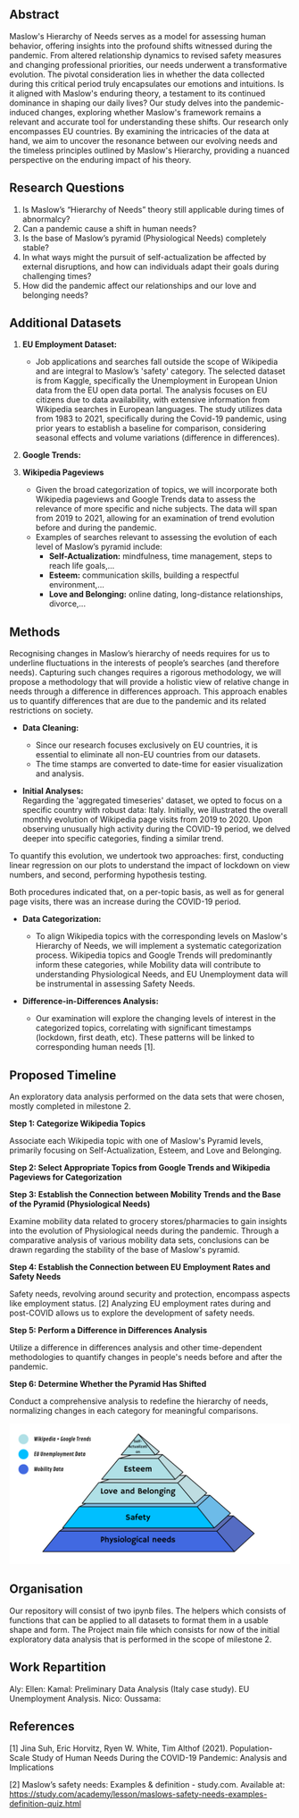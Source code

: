 ## Abstract

Maslow's Hierarchy of Needs serves as a model for assessing human behavior, offering insights into the profound shifts witnessed during the pandemic. From altered relationship dynamics to revised safety measures and changing professional priorities, our needs underwent a transformative evolution. The pivotal consideration lies in whether the data collected during this critical period truly encapsulates our emotions and intuitions. Is it aligned with Maslow's enduring theory, a testament to its continued dominance in shaping our daily lives? Our study delves into the pandemic-induced changes, exploring whether Maslow's framework remains a relevant and accurate tool for understanding these shifts. Our research only encompasses EU countries. By examining the intricacies of the data at hand, we aim to uncover the resonance between our evolving needs and the timeless principles outlined by Maslow's Hierarchy, providing a nuanced perspective on the enduring impact of his theory. 

## Research Questions

1. Is Maslow’s “Hierarchy of Needs” theory still applicable during times of abnormalcy?
2. Can a pandemic cause a shift in human needs?
3. Is the base of Maslow’s pyramid (Physiological Needs) completely stable?
4. In what ways might the pursuit of self-actualization be affected by external disruptions, and how can individuals adapt their goals during challenging times?
5. How did the pandemic affect our relationships and our love and belonging needs?

## Additional Datasets

1. **EU Employment Dataset:**
   - Job applications and searches fall outside the scope of Wikipedia and are integral to Maslow’s 'safety' category. The selected dataset is from Kaggle, specifically the Unemployment in European Union data from the EU open data portal. The analysis focuses on EU citizens due to data availability, with extensive information from Wikipedia searches in European languages. The study utilizes data from 1983 to 2021, specifically during the Covid-19 pandemic, using prior years to establish a baseline for comparison, considering seasonal effects and volume variations (difference in differences).

2. **Google Trends:** 
3. **Wikipedia Pageviews**
   - Given the broad categorization of topics, we will incorporate both Wikipedia pageviews and Google Trends data to assess the relevance of more specific and niche subjects. The data will span from 2019 to 2021, allowing for an examination of trend evolution before and during the pandemic.
   - Examples of searches relevant to assessing the evolution of each level of Maslow’s pyramid include:
      - **Self-Actualization:** mindfulness, time management, steps to reach life goals,...
      - **Esteem:** communication skills, building a respectful environment,...
      - **Love and Belonging:** online dating, long-distance relationships, divorce,...

## Methods

<p> Recognising changes in Maslow’s hierarchy of needs requires for us to underline fluctuations in the interests of people’s searches (and therefore needs). Capturing such changes requires a rigorous methodology, we will propose a methodology that will provide a holistic view of relative change in needs through a difference in differences approach. This approach enables us to quantify differences that are due to the pandemic and its related restrictions on society. </p>


- **Data Cleaning:**
   - Since our research focuses exclusively on EU countries, it is essential to eliminate all non-EU countries from our datasets.
   - The time stamps are converted to date-time for easier visualization and analysis.
   
- **Initial Analyses:**<br>
Regarding the 'aggregated timeseries' dataset, we opted to focus on a specific country with robust data: Italy. Initially, we illustrated the overall monthly evolution of Wikipedia page visits from 2019 to 2020. Upon observing unusually high activity during the COVID-19 period, we delved deeper into specific categories, finding a similar trend.

To quantify this evolution, we undertook two approaches: first, conducting linear regression on our plots to understand the impact of lockdown on view numbers, and second, performing hypothesis testing.

Both procedures indicated that, on a per-topic basis, as well as for general page visits, there was an increase during the COVID-19 period.

- **Data Categorization:**
   - To align Wikipedia topics with the corresponding levels on Maslow's Hierarchy of Needs, we will implement a systematic categorization process. Wikipedia topics and Google Trends will predominantly inform these categories, while Mobility data will contribute to understanding Physiological Needs, and EU Unemployment data will be instrumental in assessing Safety Needs.

- **Difference-in-Differences Analysis:**
   - Our examination will explore the changing levels of interest in the categorized topics, correlating with significant timestamps (lockdown, first death, etc). These patterns will be linked to corresponding human needs [1].
   
## Proposed Timeline

An exploratory data analysis performed on the data sets that were chosen, mostly completed in milestone 2.

**Step 1: Categorize Wikipedia Topics**

Associate each Wikipedia topic with one of Maslow's Pyramid levels, primarily focusing on Self-Actualization, Esteem, and Love and Belonging.

**Step 2: Select Appropriate Topics from Google Trends and Wikipedia Pageviews for Categorization**

**Step 3: Establish the Connection between Mobility Trends and the Base of the Pyramid (Physiological Needs)**

Examine mobility data related to grocery stores/pharmacies to gain insights into the evolution of Physiological needs during the pandemic. Through a comparative analysis of various mobility data sets, conclusions can be drawn regarding the stability of the base of Maslow's pyramid.

**Step 4: Establish the Connection between EU Employment Rates and Safety Needs**

Safety needs, revolving around security and protection, encompass aspects like employment status. [2] Analyzing EU employment rates during and post-COVID allows us to explore the development of safety needs.

**Step 5: Perform a Difference in Differences Analysis**

Utilize a difference in differences analysis and other time-dependent methodologies to quantify changes in people's needs before and after the pandemic.

**Step 6: Determine Whether the Pyramid Has Shifted**

Conduct a comprehensive analysis to redefine the hierarchy of needs, normalizing changes in each category for meaningful comparisons.


![Cat](pyramid-data.png)

## Organisation
Our repository will consist of two ipynb files. The helpers which consists of functions that can be applied to all datasets to format them in a usable shape and form. The Project main file which consists for now of the initial exploratory data analysis that is performed in the scope of milestone 2.

## Work Repartition
Aly:
Ellen:
Kamal: Preliminary Data Analysis (Italy case study). EU Unemployment Analysis.
Nico:
Oussama:
## References

[1] Jina Suh, Eric Horvitz, Ryen W. White, Tim Althof (2021). Population-Scale Study of Human Needs During the COVID-19 Pandemic: Analysis and Implications <br>

[2] Maslow’s safety needs: Examples &amp; definition - study.com. Available at: https://study.com/academy/lesson/maslows-safety-needs-examples-definition-quiz.html

